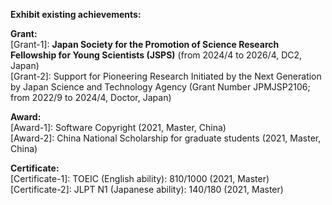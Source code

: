 **Exhibit existing achievements:**

**Grant:**  
[Grant-1]: **Japan Society for the Promotion of Science Research Fellowship for Young Scientists (JSPS)** (from 2024/4 to 2026/4, DC2, Japan)  
[Grant-2]: Support for Pioneering Research Initiated by the Next Generation by Japan Science and Technology Agency (Grant Number JPMJSP2106; from 2022/9 to 2024/4, Doctor, Japan)

**Award:**  
[Award-1]: Software Copyright (2021, Master, China)  
[Award-2]: China National Scholarship for graduate students (2021, Master, China)

**Certificate:**  
[Certificate-1]: TOEIC (English ability): 810/1000 (2021, Master)  
[Certificate-2]: JLPT N1 (Japanese ability): 140/180 (2021, Master)  
